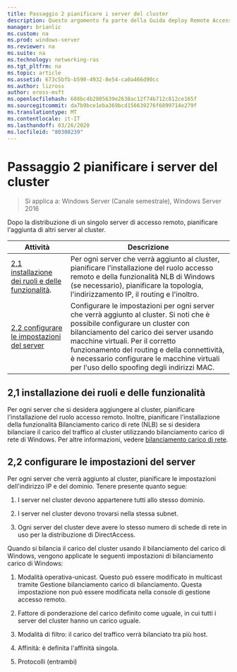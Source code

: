 ```yaml
---
title: Passaggio 2 pianificare i server del cluster
description: Questo argomento fa parte della Guida deploy Remote Access in a cluster in Windows Server 2016.
manager: brianlic
ms.custom: na
ms.prod: windows-server
ms.reviewer: na
ms.suite: na
ms.technology: networking-ras
ms.tgt_pltfrm: na
ms.topic: article
ms.assetid: 673c5bfb-b590-4932-8e54-ca0a466d90cc
ms.author: lizross
author: eross-msft
ms.openlocfilehash: 608bc4b2805639e2638ac12f74b712c812ce165f
ms.sourcegitcommit: da7b9bce1eba369bcd156639276f6899714e279f
ms.translationtype: MT
ms.contentlocale: it-IT
ms.lasthandoff: 03/26/2020
ms.locfileid: "80308239"
---
```

# <a name="step-2-plan-cluster-servers"></a>Passaggio 2 pianificare i server del cluster

>Si applica a: Windows Server (Canale semestrale), Windows Server 2016

Dopo la distribuzione di un singolo server di accesso remoto, pianificare l'aggiunta di altri server al cluster.  
  
|Attività|Descrizione|  
|----|--------|  
|[2,1 installazione dei ruoli e delle funzionalità](#BKMK_Install).|Per ogni server che verrà aggiunto al cluster, pianificare l'installazione del ruolo accesso remoto e della funzionalità NLB di Windows (se necessario), pianificare la topologia, l'indirizzamento IP, il routing e l'inoltro.|  
|[2,2 configurare le impostazioni del server](#BKMK_Config)|Configurare le impostazioni per ogni server che verrà aggiunto al cluster. Si noti che è possibile configurare un cluster con bilanciamento del carico dei server usando macchine virtuali. Per il corretto funzionamento del routing e della connettività, è necessario configurare le macchine virtuali per l'uso dello spoofing degli indirizzi MAC.|  
  
## <a name="21-installing-roles-and-features"></a><a name="BKMK_Install"></a>2,1 installazione dei ruoli e delle funzionalità  
Per ogni server che si desidera aggiungere al cluster, pianificare l'installazione del ruolo accesso remoto. Inoltre, pianificare l'installazione della funzionalità Bilanciamento carico di rete (NLB) se si desidera bilanciare il carico del traffico al cluster utilizzando bilanciamento carico di rete di Windows. Per altre informazioni, vedere [bilanciamento carico di rete](https://technet.microsoft.com/windows-server-docs/networking/technologies/network-load-balancing).  
  
## <a name="22-configure-server-settings"></a><a name="BKMK_Config"></a>2,2 configurare le impostazioni del server  
Per ogni server che verrà aggiunto al cluster, pianificare le impostazioni dell'indirizzo IP e del dominio. Tenere presente quanto segue:  
  
1.  I server nel cluster devono appartenere tutti allo stesso dominio.  
  
2.  I server nel cluster devono trovarsi nella stessa subnet.  
  
3.  Ogni server del cluster deve avere lo stesso numero di schede di rete in uso per la distribuzione di DirectAccess.  
  
Quando si bilancia il carico del cluster usando il bilanciamento del carico di Windows, vengono applicate le seguenti impostazioni di bilanciamento carico di Windows:  
  
1.  Modalità operativa-unicast. Questo può essere modificato in multicast tramite Gestione bilanciamento carico di bilanciamento. Questa impostazione non può essere modificata nella console di gestione accesso remoto.  
  
2.  Fattore di ponderazione del carico definito come uguale, in cui tutti i server del cluster hanno un carico uguale.  
  
3.  Modalità di filtro: il carico del traffico verrà bilanciato tra più host.  
  
4.  Affinità: è definita l'affinità singola.  
  
5.  Protocolli (entrambi)  

